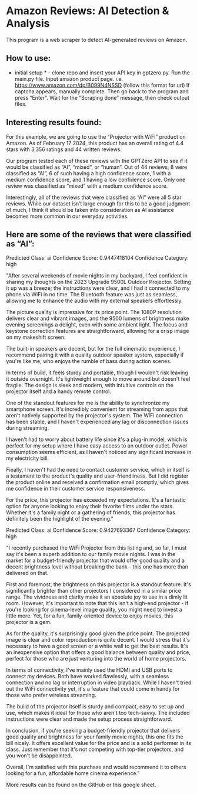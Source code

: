 # Amazon Reviews: AI Detection & Analysis

This program is a web scraper to detect AI-generated reviews on Amazon. 

## How to use:
* initial setup * - clone repo and insert your API key in gptzero.py.
Run the main.py file.
Input amazon product page.
i.e. https://www.amazon.com/dp/B099N4NSSD (follow this format for url)
If captcha appears, manually complete. Then go back to the program and press “Enter”.
Wait for the “Scraping done” message, then check output files.

## Interesting results found:
For this example, we are going to use the “Projector with WiFi” product on Amazon. As of February 17 2024, this product has an overall rating of 4.4 stars with 3,356 ratings and 44 written reviews.

Our program tested each of these reviews with the GPTZero API to see if it would be classified as “AI”, “mixed”, or “human”. Out of 44 reviews, 8 were classified as “AI”, 6 of such having a high confidence score, 1 with a medium confidence score, and 1 having a low confidence score. Only one review was classified as “mixed” with a medium confidence score.

Interestingly, all of the reviews that were classified as “AI” were all 5 star reviews. While our dataset isn’t large enough for this to be a good judgment of much, I think it should be taken into consideration as AI assistance becomes more common in our everyday activities.

## Here are some of the reviews that were classified as “AI”:

Predicted Class: ai
Confidence Score: 0.9447418104
Confidence Category: high

"After several weekends of movie nights in my backyard, I feel confident in sharing my thoughts on the 2023 Upgrade 9500L Outdoor Projector. Setting it up was a breeze; the instructions were clear, and I had it connected to my phone via WiFi in no time. The Bluetooth feature was just as seamless, allowing me to enhance the audio with my external speakers effortlessly.

The picture quality is impressive for its price point. The 1080P resolution delivers clear and vibrant images, and the 9500 lumens of brightness make evening screenings a delight, even with some ambient light. The focus and keystone correction features are straightforward, allowing for a crisp image on my makeshift screen.

The built-in speakers are decent, but for the full cinematic experience, I recommend pairing it with a quality outdoor speaker system, especially if you're like me, who enjoys the rumble of bass during action scenes.

In terms of build, it feels sturdy and portable, though I wouldn't risk leaving it outside overnight. It's lightweight enough to move around but doesn't feel fragile. The design is sleek and modern, with intuitive controls on the projector itself and a handy remote control.

One of the standout features for me is the ability to synchronize my smartphone screen. It's incredibly convenient for streaming from apps that aren't natively supported by the projector's system. The WiFi connection has been stable, and I haven't experienced any lag or disconnection issues during streaming.

I haven't had to worry about battery life since it's a plug-in model, which is perfect for my setup where I have easy access to an outdoor outlet. Power consumption seems efficient, as I haven't noticed any significant increase in my electricity bill.

Finally, I haven't had the need to contact customer service, which in itself is a testament to the product's quality and user-friendliness. But I did register the product online and received a confirmation email promptly, which gives me confidence in their customer service responsiveness.

For the price, this projector has exceeded my expectations. It's a fantastic option for anyone looking to enjoy their favorite films under the stars. Whether it's a family night or a gathering of friends, this projector has definitely been the highlight of the evening."




Predicted Class: ai
Confidence Score: 0.9427693367
Confidence Category: high

"I recently purchased the WiFi Projector from this listing and, so far, I must say it's been a superb addition to our family movie nights. I was in the market for a budget-friendly projector that would offer good quality and a decent brightness level without breaking the bank - this one has more than delivered on that.

First and foremost, the brightness on this projector is a standout feature. It's significantly brighter than other projectors I considered in a similar price range. The vividness and clarity make it an absolute joy to use in a dimly lit room. However, it's important to note that this isn't a high-end projector - if you're looking for cinema-level image quality, you might need to invest a little more. Yet, for a fun, family-oriented device to enjoy movies, this projector is a gem.

As for the quality, it's surprisingly good given the price point. The projected image is clear and color reproduction is quite decent. I would stress that it's necessary to have a good screen or a white wall to get the best results. It's an inexpensive option that offers a good balance between quality and price, perfect for those who are just venturing into the world of home projectors.

In terms of connectivity, I've mainly used the HDMI and USB ports to connect my devices. Both have worked flawlessly, with a seamless connection and no lag or interruption in video playback. While I haven't tried out the WiFi connectivity yet, it's a feature that could come in handy for those who prefer wireless streaming.

The build of the projector itself is sturdy and compact, easy to set up and use, which makes it ideal for those who aren't too tech-savvy. The included instructions were clear and made the setup process straightforward.

In conclusion, if you're seeking a budget-friendly projector that delivers good quality and brightness for your family movie nights, this one fits the bill nicely. It offers excellent value for the price and is a solid performer in its class. Just remember that it's not competing with top-tier projectors, and you won't be disappointed.

Overall, I'm satisfied with this purchase and would recommend it to others looking for a fun, affordable home cinema experience."

More results can be found on the GitHub or this google sheet.
